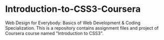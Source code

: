 # Introduction-to-CSS3-Coursera
Web Design for Everybody: Basics of Web Development &amp; Coding Specialization.  This is a repository contains assignment files and project of Coursera course named "Introduction to CSS3".
